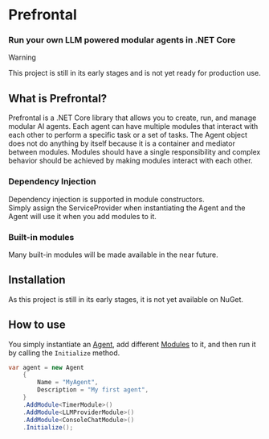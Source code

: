 # Prefrontal

### Run your own LLM powered modular agents in .NET Core

> [!WARNING]
> This project is still in its early stages and is not yet ready for production use.

## What is Prefrontal?

Prefrontal is a .NET Core library
that allows you to create, run, and manage modular AI agents.
Each agent can have multiple modules that interact with each other
to perform a specific task or a set of tasks.
The Agent object does not do anything by itself
because it is a container and mediator between modules.
Modules should have a single responsibility
and complex behavior should be achieved
by making modules interact with each other.

### Dependency Injection

Dependency injection is supported in module constructors.</br>
Simply assign the ServiceProvider when instantiating the Agent
and the Agent will use it when you add modules to it.

### Built-in modules

Many built-in modules will be made available in the near future.

## Installation

As this project is still in its early stages,
it is not yet available on NuGet.

## How to use

You simply instantiate an [Agent](./Prefrontal/Agent.cs),
add different [Modules](./Prefrontal/Modules) to it,
and then run it by calling the `Initialize` method.

```csharp
var agent = new Agent
	{
		Name = "MyAgent",
		Description = "My first agent",
	}
	.AddModule<TimerModule>()
	.AddModule<LLMProviderModule>()
	.AddModule<ConsoleChatModule>()
	.Initialize();
```
